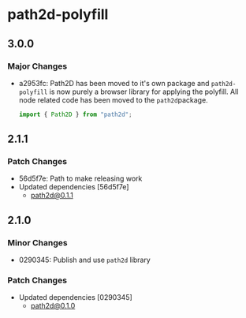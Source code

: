 # path2d-polyfill

## 3.0.0

### Major Changes

- a2953fc: Path2D has been moved to it's own package and `path2d-polyfill` is now purely a browser library for applying the polyfill. All node related code has been moved to the `path2d`package.

  ```js
  import { Path2D } from "path2d";
  ```

## 2.1.1

### Patch Changes

- 56d5f7e: Path to make releasing work
- Updated dependencies [56d5f7e]
  - path2d@0.1.1

## 2.1.0

### Minor Changes

- 0290345: Publish and use `path2d` library

### Patch Changes

- Updated dependencies [0290345]
  - path2d@0.1.0
